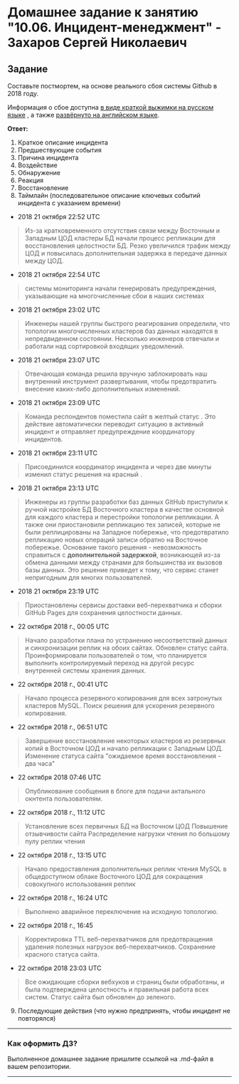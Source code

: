 # Домашнее задание к занятию "10.06. Инцидент-менеджмент" - Захаров Сергей Николаевич

## Задание 

Составьте постмортем, на основе реального сбоя системы Github в 2018 году.

Информация о сбое доступна [в виде краткой выжимки на русском языке](https://habr.com/ru/post/427301/) , а
также [развёрнуто на английском языке](https://github.blog/2018-10-30-oct21-post-incident-analysis/).

**Ответ:**

1. Краткое описание инцидента
2. Предшествующие события
3. Причина инцидента
4. Воздействие
5. Обнаружение
6. Реакция
7. Восстановление
8. Таймлайн (последовательное описание ключевых событий инцидента с указанием времени)

* 2018 21 октября 22:52 UTC
> Из-за кратковременного отсутствия связи между Восточным и Западным ЦОД кластеры БД начали процесс репликации для восстановления целостности БД.
> Резко увеличился трафик между ЦОД и повысилась дополнительная задержка в передаче данных между ЦОД.

* 2018 21 октября 22:54 UTC
> системы мониторинга начали генерировать предупреждения, указывающие на многочисленные сбои в наших системах

* 2018 21 октября 23:02 UTC
> Инженеры нашей группы быстрого реагирования определили, что топологии многочисленных кластеров баз данных находятся в непредвиденном состоянии.
> Несколько инженеров отвечали и работали над сортировкой входящих уведомлений.

* 2018 21 октября 23:07 UTC
> Отвечающая команда решила вручную заблокировать наш внутренний инструмент развертывания, чтобы предотвратить внесение каких-либо дополнительных изменений. 

* 2018 21 октября 23:09 UTC 
> Команда респондентов поместила сайт в желтый статус . Это действие автоматически переводит ситуацию в активный инцидент и отправляет предупреждение координатору инцидентов. 

* 2018 21 октября 23:11 UTC 
> Присоединился координатор инцидента и через две минуты изменил статус решения на красный .

* 2018 21 октября 23:13 UTC
> Инженеры из группы разработки баз данных GitHub приступили к ручной настройке БД Восточного кластера в качестве основной для каждого кластера и перестройки топологии репликации. 
> А также они приостановили репликацию тех записей, которые не были реплицированы на Западное побережье, что предотвратило репликацию новых операций записи обратно на Восточное побережье. 
> Основание такого решения - невозможность справиться с **дополнительной задержкой**, возникающей из-за обмена данными между странами для большинства их вызовов базы данных. Это решение приведет к тому, что сервис станет непригодным для многих пользователей.

* 2018 21 октября 23:19 UTC
> Приостановлены сервисы доставки веб-перехватчика и сборки GitHub Pages для сохранения целостности данных.

* 22 октября 2018 г., 00:05 UTC
> Начало разработки плана по устранению несоответствий данных и синхронизации реплик на обоих сайтах.
> Обновлен статус сайта.
> Проинформировали пользователей о том, что планируется выполнить контролируемый переход на другой ресурс внутренней системы хранения данных.

* 22 октября 2018 г., 00:41 UTC
> Начало процесса резервного копирования для всех затронутых кластеров MySQL.
> Поиск решения для ускорения резервного копирования.

* 22 октября 2018 г., 06:51 UTC
> Завершение восстановление некоторых кластеров из резервных копий в Восточном ЦОД и начало репликации с Западным ЦОД.
> Изменение статуса сайта "ожидаемое время восстановления - два часа"

* 22 октября 2018 07:46 UTC
> Опубликование сообщения в блоге для подачи актального окнтента пользователям.

* 22 октября 2018 г., 11:12 UTC
> Установление всех первичных БД на Восточном ЦОД
> Повышение отзывчивости сайта
> Распределение нагрузки чтения по большому пулу реплик чтения

* 22 октября 2018 г., 13:15 UTC
> Начало предоставления дополнительных реплик чтения MySQL в общедоступном облаке Восточного ЦОД для сокращения совокупного использования реплик

* 22 октября 2018 г., 16:24 UTC
> Выполнено аварийное переключение на исходную топологию.

* 22 октября 2018 г., 16:45
> Корректировка TTL веб-перехватчиков для предотвращения удаления полезных нагрузок веб-перехватчиков.
> Сохранение красного статуса сайта.

* 22 октября 2018 23:03 UTC
> Все ожидающие сборки вебхуков и страниц были обработаны, и была подтверждена целостность и правильная работа всех систем. 
> Статус сайта был обновлен до зеленого.


9. Последующие действия (что нужно предпринять, чтобы инцидент не повторялся)

---

### Как оформить ДЗ?

Выполненное домашнее задание пришлите ссылкой на .md-файл в вашем репозитории.

---

